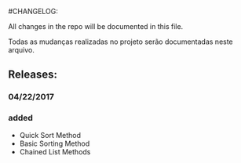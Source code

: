 #CHANGELOG:

All changes in the repo will be documented in this file.

Todas as mudanças realizadas no projeto serão documentadas neste arquivo.

## Releases:

### 04/22/2017
### added
- Quick Sort Method
- Basic Sorting Method
- Chained List Methods
